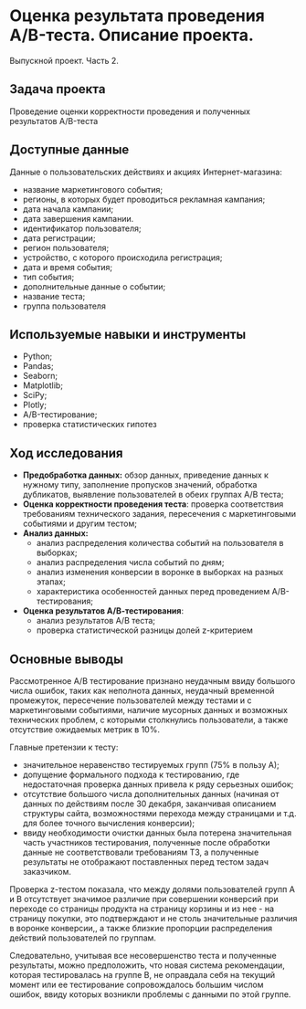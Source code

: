 # Оценка результата проведения A/B-теста. Описание проекта.
Выпускной проект. Часть 2.

## Задача проекта

Проведение оценки корректности проведения и полученных результатов A/B-теста

## Доступные данные 

Данные о пользовательских действиях и акциях Интернет-магазина:

- название маркетингового события;
- регионы, в которых будет проводиться рекламная кампания;
- дата начала кампании;
- дата завершения кампании.
- идентификатор пользователя;
- дата регистрации;
- регион пользователя;
- устройство, с которого происходила регистрация;
- дата и время события;
- тип события;
- дополнительные данные о событии;
- название теста;
- группа пользователя

## Используемые навыки и инструменты

- Python; 
- Pandas; 
- Seaborn;
- Matplotlib;
- SciPy;
- Plotly; 
- A/B-тестирование;
- проверка статистических гипотез

## Ход исследования 

- **Предобработка данных:** обзор данных, приведение данных к нужному типу, заполнение пропусков значений, обработка дубликатов, выявление пользователей в обеих группах А/В теста;
- **Оценка корректности проведения теста**: проверка соответствия требованиям технического задания, пересечения с маркетинговыми событиями и другим тестом;
- **Анализ данных:**
  - анализ распределения количества событий на пользователя в выборках;
  - анализ распределения числа событий по дням;
  - анализ изменения конверсии в воронке в выборках на разных этапах;
  - характеристика особенностей данных перед проведением A/B-тестирования;
- **Оценка результатов A/В-тестирования**:
  - анализ результатов A/В теста;
  - проверка статистической разницы долей z-критерием


## Основные выводы

Рассмотренное A/B тестирование признано неудачным ввиду большого числа ошибок, таких как неполнота данных, неудачный временной промежуток, пересечение пользователей между тестами и с маркетинговыми событиями, наличие мусорных данных и возможных технических проблем, с которыми столкнулись пользователи, а также отсутствие ожидаемых метрик в 10%.

Главные претензии к тесту:
- значительное неравенство тестируемых групп (75% в пользу А);
- допущение формального подхода к тестированию, где недостаточная проверка данных привела к ряду серьезных ошибок;
- отсутствие большого числа дополнительных данных (начиная от данных по действиям после 30 декабря, заканчивая описанием структуры сайта, возможностями перехода между страницами и т.д. для более точного вычисления конверсии);
- ввиду необходимости очистки данных была потерена значительная часть участников тестирования, полученные после обработки данные не соответствовали требованиям ТЗ, а полученные результаты не отображают поставленных перед тестом задач заказчиком.

Проверка z-тестом показала, что между долями пользователей групп А и В отсутствует значимое различие при совершении конверсий при переходе со страницы продукта на страницу корзины и из нее - на страницу покупки, это подтверждают и не столь значительные различия в воронке конверсии,, а также близкие пропорции распределения действий пользователей по группам.

Следовательно, учитывая все несовершенство теста и полученные результаты, можно предположить, что новая система рекомендации, которая тестировалась на группе В, не оправдала себя на текущий момент или ее тестирование сопровождалось большим числом ошибок, ввиду которых возникли проблемы с данными по этой группе.
